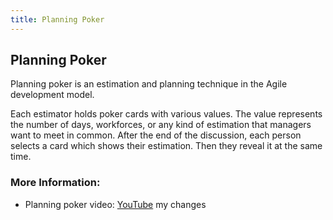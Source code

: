 ```yaml
---
title: Planning Poker
---
```

## Planning Poker
Planning poker is an estimation and planning technique in the Agile development model.

Each estimator holds poker cards with various values. The value represents the number of days, workforces, or any kind of estimation that managers want to meet in common. After the end of the discussion, each person selects a card which shows their estimation. Then they reveal it at the same time.

### More Information:
- Planning poker video: <a href='https://www.youtube.com/watch?v=MrIZMuvjTws' target='_blank' rel='nofollow'>YouTube</a>
my changes
